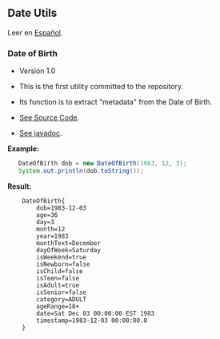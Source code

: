 ## Date Utils

Leer en [Español](README_ES.md#date-utils).

### Date of Birth

* Version 1.0
* This is the first utility committed to the repository.
* Its function is to extract "metadata" from the Date of Birth.

* [See Source Code](DateOfBirth.java).
* [See javadoc](https://iasandoval.github.io/nacho-utils/com/ignaciosandoval/utils/date/DateOfBirth.html).


**Example:**
 ```java
    DateOfBirth dob = new DateOfBirth(1983, 12, 3);
    System.out.println(dob.toString());
 ``` 

**Result:**
 ```
     DateOfBirth{
         dob=1983-12-03
         age=36
         day=3
         month=12
         year=1983
         monthText=December
         dayOfWeek=Saturday
         isWeekend=true
         isNewborn=false
         isChild=false
         isTeen=false
         isAdult=true
         isSenior=false
         category=ADULT
         ageRange=18+
         date=Sat Dec 03 00:00:00 EST 1983
         timestamp=1983-12-03 00:00:00.0
     }
 ```